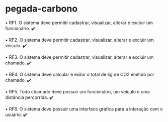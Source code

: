 # pegada-carbono

• RF1. O sistema deve permitir cadastrar, visualizar, alterar e excluir um funcionário. ✔️

• RF2. O sistema deve permitir cadastrar, visualizar, alterar e excluir um veículo. ✔️

• RF3. O sistema deve permitir cadastrar, visualizar, alterar e excluir um chamado. ✔️

• RF4. O sistema deve calcular e exibir o total de kg de CO2 emitido por chamado. ✔️

• RF5. Todo chamado deve possuir um funcionário, um veículo e uma distância percorrida. ✔️

• RF6. O sistema deve possuir uma interface gráfica para a interação com o usuário. ✔️

